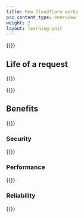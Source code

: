 ```yaml
---
title: How Cloudflare works
pcx_content_type: overview
weight: 2
layout: learning-unit
---
```


{{<render file="_how-cloudflare-works.md" productFolder="fundamentals">}}

## Life of a request

{{<render file="_life-of-a-request.md" productFolder="fundamentals">}}

{{<render file="_proxy-status-effects.md" productFolder="fundamentals">}}

## Benefits

{{<render file="_cloudflare-benefits.md" productFolder="fundamentals">}}

### Security

{{<render file="_cloudflare-security.md" productFolder="fundamentals">}}

### Performance

{{<render file="_cloudflare-performance.md" productFolder="fundamentals">}}

### Reliability

{{<render file="_cloudflare-reliability.md" productFolder="fundamentals">}}